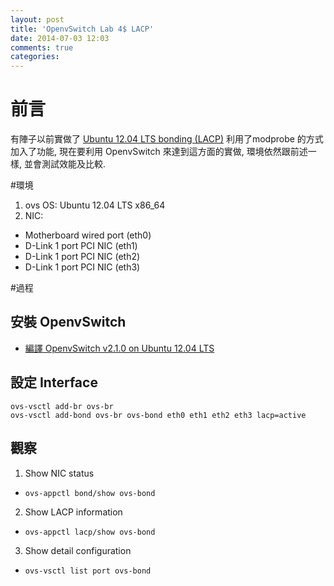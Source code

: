 ```yaml
---
layout: post
title: 'OpenvSwitch Lab 4$ LACP'
date: 2014-07-03 12:03
comments: true
categories: 
---
```

# 前言
有陣子以前實做了 [Ubuntu 12.04 LTS bonding (LACP)](http://logdown.com/account/posts/177335-ubuntu-1204-lts-bonding-lacp/edit) 利用了modprobe 的方式加入了功能, 現在要利用 OpenvSwitch 來達到這方面的實做, 環境依然跟前述一樣, 並會測試效能及比較.

#環境
1. ovs OS: Ubuntu 12.04 LTS x86_64 
2. NIC: 
 * Motherboard wired port (eth0)
 * D-Link 1 port PCI NIC  (eth1)
 * D-Link 1 port PCI NIC  (eth2)
 * D-Link 1 port PCI NIC  (eth3)
 
#過程
## 安裝 OpenvSwitch
 - [編譯 OpenvSwitch v2.1.0 on Ubuntu 12.04 LTS](http://roan.logdown.com/posts/165399-compile-openvswitch-on-ubuntu-1204-lts)

## 設定 Interface
```
ovs-vsctl add-br ovs-br
ovs-vsctl add-bond ovs-br ovs-bond eth0 eth1 eth2 eth3 lacp=active
```

## 觀察
1. Show NIC status 
  - ```ovs-appctl bond/show ovs-bond```
2. Show LACP information 
  - ```ovs-appctl lacp/show ovs-bond```
3. Show detail configuration
  - ```ovs-vsctl list port ovs-bond```
